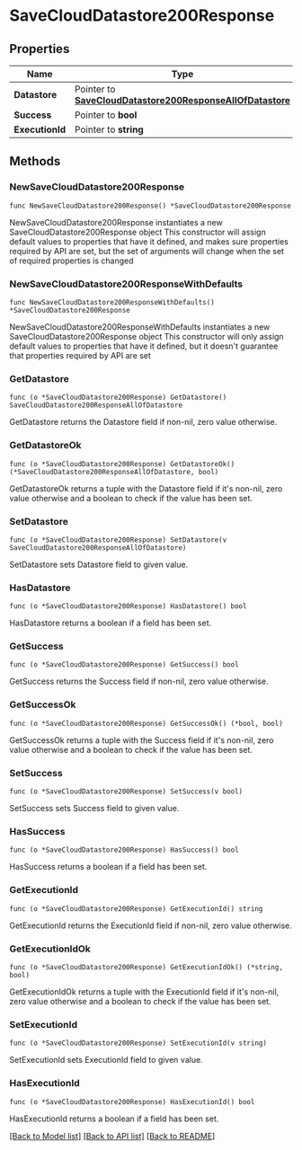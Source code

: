 # SaveCloudDatastore200Response

## Properties

Name | Type | Description | Notes
------------ | ------------- | ------------- | -------------
**Datastore** | Pointer to [**SaveCloudDatastore200ResponseAllOfDatastore**](SaveCloudDatastore200ResponseAllOfDatastore.md) |  | [optional] 
**Success** | Pointer to **bool** |  | [optional] 
**ExecutionId** | Pointer to **string** |  | [optional] 

## Methods

### NewSaveCloudDatastore200Response

`func NewSaveCloudDatastore200Response() *SaveCloudDatastore200Response`

NewSaveCloudDatastore200Response instantiates a new SaveCloudDatastore200Response object
This constructor will assign default values to properties that have it defined,
and makes sure properties required by API are set, but the set of arguments
will change when the set of required properties is changed

### NewSaveCloudDatastore200ResponseWithDefaults

`func NewSaveCloudDatastore200ResponseWithDefaults() *SaveCloudDatastore200Response`

NewSaveCloudDatastore200ResponseWithDefaults instantiates a new SaveCloudDatastore200Response object
This constructor will only assign default values to properties that have it defined,
but it doesn't guarantee that properties required by API are set

### GetDatastore

`func (o *SaveCloudDatastore200Response) GetDatastore() SaveCloudDatastore200ResponseAllOfDatastore`

GetDatastore returns the Datastore field if non-nil, zero value otherwise.

### GetDatastoreOk

`func (o *SaveCloudDatastore200Response) GetDatastoreOk() (*SaveCloudDatastore200ResponseAllOfDatastore, bool)`

GetDatastoreOk returns a tuple with the Datastore field if it's non-nil, zero value otherwise
and a boolean to check if the value has been set.

### SetDatastore

`func (o *SaveCloudDatastore200Response) SetDatastore(v SaveCloudDatastore200ResponseAllOfDatastore)`

SetDatastore sets Datastore field to given value.

### HasDatastore

`func (o *SaveCloudDatastore200Response) HasDatastore() bool`

HasDatastore returns a boolean if a field has been set.

### GetSuccess

`func (o *SaveCloudDatastore200Response) GetSuccess() bool`

GetSuccess returns the Success field if non-nil, zero value otherwise.

### GetSuccessOk

`func (o *SaveCloudDatastore200Response) GetSuccessOk() (*bool, bool)`

GetSuccessOk returns a tuple with the Success field if it's non-nil, zero value otherwise
and a boolean to check if the value has been set.

### SetSuccess

`func (o *SaveCloudDatastore200Response) SetSuccess(v bool)`

SetSuccess sets Success field to given value.

### HasSuccess

`func (o *SaveCloudDatastore200Response) HasSuccess() bool`

HasSuccess returns a boolean if a field has been set.

### GetExecutionId

`func (o *SaveCloudDatastore200Response) GetExecutionId() string`

GetExecutionId returns the ExecutionId field if non-nil, zero value otherwise.

### GetExecutionIdOk

`func (o *SaveCloudDatastore200Response) GetExecutionIdOk() (*string, bool)`

GetExecutionIdOk returns a tuple with the ExecutionId field if it's non-nil, zero value otherwise
and a boolean to check if the value has been set.

### SetExecutionId

`func (o *SaveCloudDatastore200Response) SetExecutionId(v string)`

SetExecutionId sets ExecutionId field to given value.

### HasExecutionId

`func (o *SaveCloudDatastore200Response) HasExecutionId() bool`

HasExecutionId returns a boolean if a field has been set.


[[Back to Model list]](../README.md#documentation-for-models) [[Back to API list]](../README.md#documentation-for-api-endpoints) [[Back to README]](../README.md)


